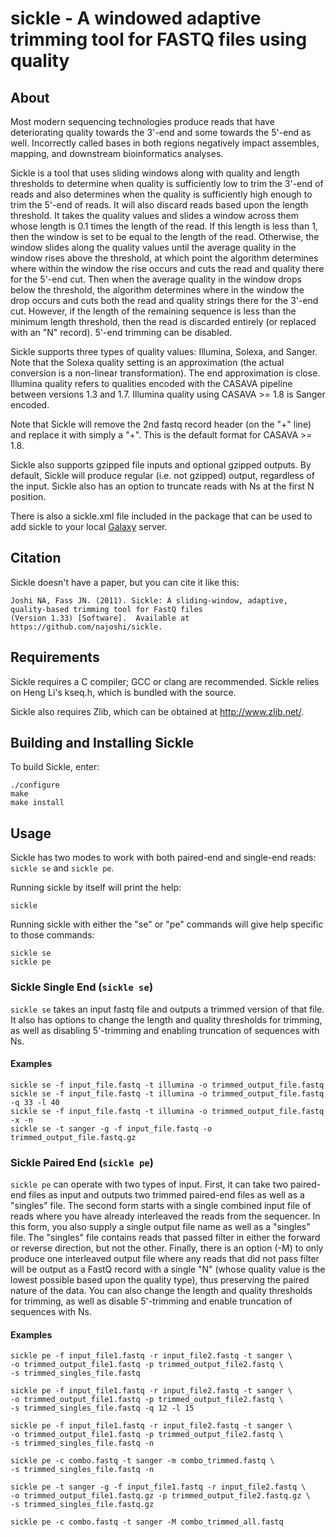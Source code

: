 # sickle - A windowed adaptive trimming tool for FASTQ files using quality

## About

Most modern sequencing technologies produce reads that have
deteriorating quality towards the 3'-end and some towards the 5'-end
as well. Incorrectly called bases in both regions negatively impact
assembles, mapping, and downstream bioinformatics analyses.

Sickle is a tool that uses sliding windows along with quality and
length thresholds to determine when quality is sufficiently low to
trim the 3'-end of reads and also determines when the quality is
sufficiently high enough to trim the 5'-end of reads.  It will also
discard reads based upon the length threshold.  It takes the quality
values and slides a window across them whose length is 0.1 times the
length of the read.  If this length is less than 1, then the window is
set to be equal to the length of the read.  Otherwise, the window
slides along the quality values until the average quality in the
window rises above the threshold, at which point the algorithm
determines where within the window the rise occurs and cuts the read
and quality there for the 5'-end cut.  Then when the average quality
in the window drops below the threshold, the algorithm determines
where in the window the drop occurs and cuts both the read and quality
strings there for the 3'-end cut.  However, if the length of the
remaining sequence is less than the minimum length threshold, then the
read is discarded entirely (or replaced with an "N" record). 5'-end 
trimming can be disabled.

Sickle supports three types of quality values: Illumina, Solexa, and
Sanger. Note that the Solexa quality setting is an approximation (the
actual conversion is a non-linear transformation). The end
approximation is close. Illumina quality refers to qualities encoded
with the CASAVA pipeline between versions 1.3 and 1.7.  Illumina
quality using CASAVA >= 1.8 is Sanger encoded.

Note that Sickle will remove the 2nd fastq record header (on the "+"
line) and replace it with simply a "+". This is the default format for
CASAVA >= 1.8.

Sickle also supports gzipped file inputs and optional gzipped outputs. By default,
Sickle will produce regular (i.e. not gzipped) output, regardless of the input.
Sickle also has an option to truncate reads with Ns at the first N position.

There is also a sickle.xml file included in the package that can be used to add sickle to your
local [Galaxy](http://galaxy.psu.edu/) server.

## Citation
Sickle doesn't have a paper, but you can cite it like this:

    Joshi NA, Fass JN. (2011). Sickle: A sliding-window, adaptive, quality-based trimming tool for FastQ files 
    (Version 1.33) [Software].  Available at https://github.com/najoshi/sickle.

## Requirements 

Sickle requires a C compiler; GCC or clang are recommended. Sickle
relies on Heng Li's kseq.h, which is bundled with the source.

Sickle also requires Zlib, which can be obtained at
<http://www.zlib.net/>.

## Building and Installing Sickle

To build Sickle, enter:

    ./configure
    make
    make install

## Usage

Sickle has two modes to work with both paired-end and single-end
reads: `sickle se` and `sickle pe`.

Running sickle by itself will print the help:

    sickle

Running sickle with either the "se" or "pe" commands will give help
specific to those commands:

    sickle se
    sickle pe

### Sickle Single End (`sickle se`)

`sickle se` takes an input fastq file and outputs a trimmed version of
that file.  It also has options to change the length and quality
thresholds for trimming, as well as disabling 5'-trimming and enabling
truncation of sequences with Ns.

#### Examples

    sickle se -f input_file.fastq -t illumina -o trimmed_output_file.fastq
    sickle se -f input_file.fastq -t illumina -o trimmed_output_file.fastq -q 33 -l 40
    sickle se -f input_file.fastq -t illumina -o trimmed_output_file.fastq -x -n
    sickle se -t sanger -g -f input_file.fastq -o trimmed_output_file.fastq.gz

### Sickle Paired End (`sickle pe`)

`sickle pe` can operate with two types of input.  First, it can take
two paired-end files as input and outputs two trimmed paired-end files
as well as a "singles" file.  The second form starts with a single
combined input file of reads where you have already interleaved the
reads from the sequencer.  In this form, you also supply a single
output file name as well as a "singles" file.  The "singles" file
contains reads that passed filter in either the forward or reverse
direction, but not the other.  Finally, there is an option (-M) to only 
produce one interleaved output file where any reads that did not pass 
filter will be output as a FastQ record with a single "N" (whose quality 
value is the lowest possible based upon the quality type), thus 
preserving the paired nature of the data.  You can also change the length 
and quality thresholds for trimming, as well as disable 5'-trimming and 
enable truncation of sequences with Ns.

#### Examples

    sickle pe -f input_file1.fastq -r input_file2.fastq -t sanger \
    -o trimmed_output_file1.fastq -p trimmed_output_file2.fastq \
    -s trimmed_singles_file.fastq

    sickle pe -f input_file1.fastq -r input_file2.fastq -t sanger \
    -o trimmed_output_file1.fastq -p trimmed_output_file2.fastq \
    -s trimmed_singles_file.fastq -q 12 -l 15

    sickle pe -f input_file1.fastq -r input_file2.fastq -t sanger \
    -o trimmed_output_file1.fastq -p trimmed_output_file2.fastq \
    -s trimmed_singles_file.fastq -n

    sickle pe -c combo.fastq -t sanger -m combo_trimmed.fastq \
    -s trimmed_singles_file.fastq -n

    sickle pe -t sanger -g -f input_file1.fastq -r input_file2.fastq \
    -o trimmed_output_file1.fastq.gz -p trimmed_output_file2.fastq.gz \
    -s trimmed_singles_file.fastq.gz

    sickle pe -c combo.fastq -t sanger -M combo_trimmed_all.fastq
